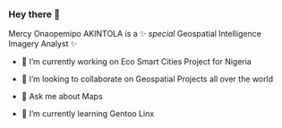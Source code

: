 ### Hey there 👋

Mercy Onaopemipo AKINTOLA is a ✨ _special_ Geospatial Intelligence Imagery Analyst ✨

- 🔭 I’m currently working on Eco Smart Cities Project for Nigeria

- 👯 I’m looking to collaborate on Geospatial Projects all over the world

- 💬 Ask me about Maps

- 🌱 I’m currently learning Gentoo Linx
<!--
**Mercy14846/Mercy14846** is a ✨ _special_ ✨ repository because its `README.md` (this file) appears on your GitHub profile.

Here are some ideas to get you started:

- 🔭 I’m currently working on Eco Smart Cities Project for Nigeria
-  ...
- 👯 I’m looking to collaborate on ...
- 🤔 I’m looking for help with ...
- 💬 Ask me about ...
- 📫 How to reach me: ...
- 😄 Pronouns: ...
- ⚡ Fun fact: ...
-->
